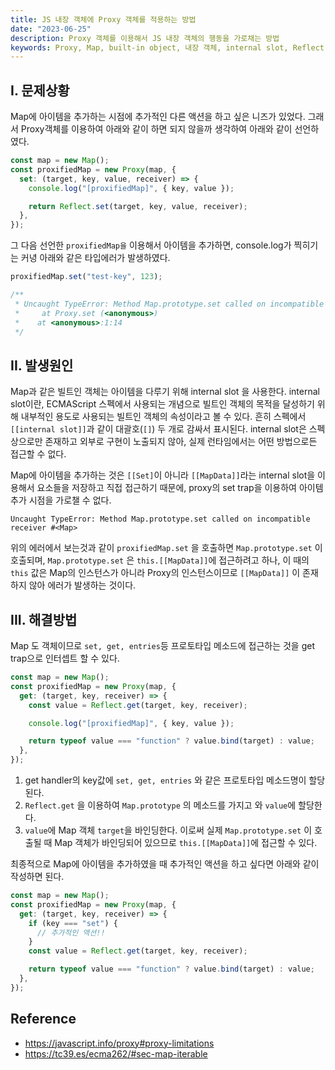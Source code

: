```yaml
---
title: JS 내장 객체에 Proxy 객체를 적용하는 방법
date: "2023-06-25"
description: Proxy 객체를 이용해서 JS 내장 객체의 행동을 가로채는 방법
keywords: Proxy, Map, built-in object, 내장 객체, internal slot, Reflect, 트랩 설정, 내부 슬롯, set trap
---
```


## I. 문제상황

Map에 아이템을 추가하는 시점에 추가적인 다른 액션을 하고 싶은 니즈가 있었다.
그래서 Proxy객체를 이용하여 아래와 같이 하면 되지 않을까 생각하여 아래와 같이 선언하였다.

```js
const map = new Map();
const proxifiedMap = new Proxy(map, {
  set: (target, key, value, receiver) => {
    console.log("[proxifiedMap]", { key, value });

    return Reflect.set(target, key, value, receiver);
  },
});
```

그 다음 선언한 `proxifiedMap을` 이용해서 아이템을 추가하면, console.log가 찍히기는 커녕 아래와 같은 타입에러가 발생하였다.

```js
proxifiedMap.set("test-key", 123);

/**
 * Uncaught TypeError: Method Map.prototype.set called on incompatible receiver #<Map>
 *     at Proxy.set (<anonymous>)
 *    at <anonymous>:1:14
 */
```

## II. 발생원인

Map과 같은 빌트인 객체는 아이템을 다루기 위해 internal slot 을 사용한다. internal slot이란, ECMAScript 스펙에서 사용되는 개념으로 빌트인 객체의 목적을 달성하기 위해 내부적인 용도로 사용되는 빌트인 객체의 속성이라고 볼 수 있다. 흔히 스펙에서 `[[internal slot]]`과 같이 대괄호(`[]`) 두 개로 감싸서 표시된다. internal slot은 스펙상으로만 존재하고 외부로 구현이 노출되지 않아, 실제 런타임에서는 어떤 방법으로든 접근할 수 없다.

Map에 아이템을 추가하는 것은 `[[Set]`이 아니라 `[[MapData]]`라는 internal slot을 이용해서 요소들을 저장하고 직접 접근하기 때문에, proxy의 set trap을 이용하여 아이템 추가 시점을 가로챌 수 없다.

```
Uncaught TypeError: Method Map.prototype.set called on incompatible receiver #<Map>
```

위의 에러에서 보는것과 같이 `proxifiedMap.set` 을 호출하면 `Map.prototype.set` 이 호출되며, `Map.prototype.set` 은 `this.[[MapData]]`에 접근하려고 하나, 이 때의 `this` 값은 Map의 인스턴스가 아니라 Proxy의 인스턴스이므로 `[[MapData]]` 이 존재하지 않아 에러가 발생하는 것이다.

## III. 해결방법

Map 도 객체이므로 `set, get, entries`등 프로토타입 메소드에 접근하는 것을 get trap으로 인터셉트 할 수 있다.

```js
const map = new Map();
const proxifiedMap = new Proxy(map, {
  get: (target, key, receiver) => {
    const value = Reflect.get(target, key, receiver);

    console.log("[proxifiedMap]", { key, value });

    return typeof value === "function" ? value.bind(target) : value;
  },
});
```

1. get handler의 key값에 `set, get, entries` 와 같은 프로토타입 메소드명이 할당된다.
2. `Reflect.get` 을 이용하여 `Map.prototype` 의 메소드를 가지고 와 `value`에 할당한다.
3. `value`에 Map 객체 `target`을 바인딩한다. 이로써 실제 `Map.prototype.set` 이 호출될 때 Map 객체가 바인딩되어 있으므로 `this.[[MapData]]`에 접근할 수 있다.

최종적으로 Map에 아이템을 추가하였을 때 추가적인 액션을 하고 싶다면 아래와 같이 작성하면 된다.

```js
const map = new Map();
const proxifiedMap = new Proxy(map, {
  get: (target, key, receiver) => {
    if (key === "set") {
      // 추가적인 액션!!
    }
    const value = Reflect.get(target, key, receiver);

    return typeof value === "function" ? value.bind(target) : value;
  },
});
```

## Reference

- <https://javascript.info/proxy#proxy-limitations>
- <https://tc39.es/ecma262/#sec-map-iterable>
